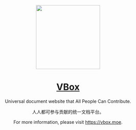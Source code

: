 <div align="center">

<a href="https://vbox.moe"><img src="https://vbox.moe/Icons/Icons/VBox/VBox.Colored.Transparent.png" width="200px"></a>

<h1><a href="https://vbox.moe">VBox</a></h1>

<p>Universal document website that All People Can Contribute. </p>
<p>人人都可参与贡献的统一文档平台。</p>

<p>For more information, please visit <a href="https://vbox.moe">https://vbox.moe</a>.</p>

</div>
